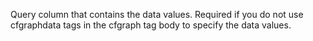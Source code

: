 Query column that contains the data values.
      Required if you do not use cfgraphdata tags in the cfgraph tag body to specify the data values.